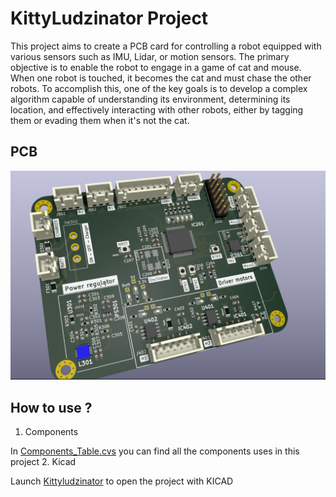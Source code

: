 # KittyLudzinator Project 

This project aims to create a PCB card for controlling a robot equipped with various sensors such as IMU, Lidar, or motion sensors. The primary objective is to enable the robot to engage in a game of cat and mouse. When one robot is touched, it becomes the cat and must chase the other robots. To accomplish this, one of the key goals is to develop a complex algorithm capable of understanding its environment, determining its location, and effectively interacting with other robots, either by tagging them or evading them when it's not the cat.


## PCB
![Cumulative counting example](image/PCB.png)

## How to use ?
1. Components

In [Components_Table.cvs](Components_Table.cvs) you can find all the components uses in this project
2. Kicad

Launch [Kittyludzinator](Ludz-le-chat-main/Kyttiludzinator/Kyttiludzinator.kicad_pro) to open the project with KICAD








